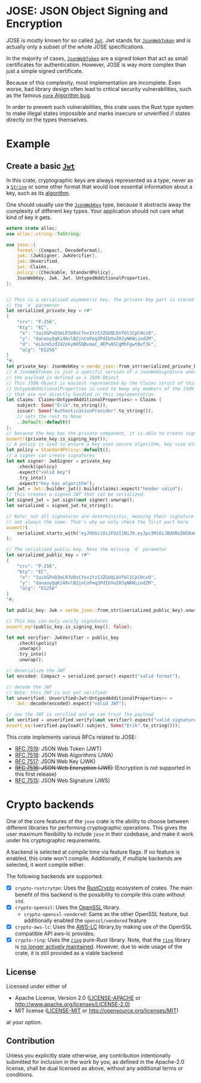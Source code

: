 # **JOSE**: JSON Object Signing and Encryption

JOSE is mostly known for so called [`Jwt`]. Jwt stands for [`JsonWebToken`] and
is actually only a subset of the whole JOSE specifications.

In the majority of cases, [`JsonWebToken`] are a signed token that act as small
certificates for authentication. However, JOSE is way more complex than just a
simple signed certificate.

Because of this complexity, most implementation are incomplete. Even worse, bad
library design often lead to critical security vulnerabilities, such as the
famous [`none` Algorithm bug][1].

In order to prevent such vulnerabilities, this crate uses the Rust type system
to make illegal states impossible and marks insecure or unverified /! states
directly on the types themselves.

# Example

## Create a basic [`Jwt`]

In this crate, cryptographic keys are always represented as a type, never as a
[`String`] or some other format that would lose essential information about a
key, such as its [algorithm](crate::jwa::JsonWebAlgorithm).

One should usually use the [`JsonWebKey`] type, because it abstracts away the
complexity of different key types. Your application should not care what kind of
key it gets.

```rust
extern crate alloc;
use alloc::string::ToString;

use jose::{
    format::{Compact, DecodeFormat},
    jwk::{JwkSigner, JwkVerifier},
    jws::Unverified,
    jwt::Claims,
    policy::{Checkable, StandardPolicy},
    JsonWebKey, Jwk, Jwt, UntypedAdditionalProperties,
};


// This is a serialized asymmetric key. The private key part is stored in
// the `d` parameter
let serialized_private_key = r#"
{
    "crv": "P-256",
    "kty": "EC",
     "x": "1uiXGPoQ3eLR3VOsCfnx1YzIJZGUQLbVfbl1CpCHcs0",
     "y": "danaoyQqKi48vlB2jnCoFmq3PdIbYwIRJyNKWiindZM",
     "d": "eLGzm5zd242okyN9SQBvmaC_4EPvASCgMhFgwtBvf3k",
     "alg": "ES256"
}
"#;
let private_key: JsonWebKey = serde_json::from_str(serialized_private_key).expect("valid key");
// A JsonWebToken is just a specific version of a JsonWebSignature where
// the payload is defined as a JSON Object
// This JSON Object is easiest represented by the Claims struct of this crate.
// UntypedAdditionalProperties is used to keep any members of the JSON Object
// that are not directly handled in this implementation.
let claims: Claims<UntypedAdditionalProperties> = Claims {
    subject: Some("Erik".to_string()),
    issuer: Some("AuthenticationProvider".to_string()),
    // sets the rest to None
    ..Default::default()
};
// because the key has the private component, it is able to create signatures
assert!(private_key.is_signing_key());
// A policy is used to ensure a key uses secure algorithm, key size etc.
let policy = StandardPolicy::default();
// a signer can create signatures
let mut signer: JwkSigner = private_key
    .check(&policy)
    .expect("valid key")
    .try_into()
    .expect("key has algorithm");
let jwt = Jwt::builder_jwt().build(claims).expect("header valid");
// this creates a signed JWT that can be serialized.
let signed_jwt = jwt.sign(&mut signer).unwrap();
let serialized = signed_jwt.to_string();

// Note: not all signatures are deterministic, meaning their signature is
// not always the same. That's why we only check the first part here
assert!(
    serialized.starts_with("eyJhbGciOiJFUzI1NiJ9.eyJpc3MiOiJBdXRoZW50aWNhdGlvblByb3ZpZGVyIiwic3ViIjoiRXJpayJ9.")
);

// The serialized public key. Note the missing `d` parameter
let serialized_public_key = r#"
{
    "crv": "P-256",
    "kty": "EC",
     "x": "1uiXGPoQ3eLR3VOsCfnx1YzIJZGUQLbVfbl1CpCHcs0",
     "y": "danaoyQqKi48vlB2jnCoFmq3PdIbYwIRJyNKWiindZM",
     "alg": "ES256"
}
"#;

let public_key: Jwk = serde_json::from_str(&serialized_public_key).unwrap();

// This key can only verify signatures
assert_eq!(public_key.is_signing_key(), false);

let mut verifier: JwkVerifier = public_key
    .check(&policy)
    .unwrap()
    .try_into()
    .unwrap();

// deserialize the JWT
let encoded: Compact = serialized.parse().expect("valid format");

// decode the JWT
// Note: this JWT is not yet verified!
let unverified: Unverified<Jwt<UntypedAdditionalProperties>> =
    Jwt::decode(encoded).expect("valid JWT");

// now the JWT is verified and we can trust the payload
let verified = unverified.verify(&mut verifier).expect("valid signature");
assert_eq!(verified.payload().subject, Some("Erik".to_string()));
```

This crate implements various RFCs related to JOSE:

- [RFC 7519]: JSON Web Token (JWT)
- [RFC 7518]: JSON Web Algorithms (JWA)
- [RFC 7517]: JSON Web Key (JWK)
- ~~[RFC 7516]: JSON Web Encryption (JWE)~~ (Encryption is not supported in this
  first release)
- [RFC 7515]: JSON Web Signature (JWS)

[1]: <https://auth0.com/blog/critical-vulnerabilities-in-json-web-token-libraries/>
[RFC 7519]: <https://datatracker.ietf.org/doc/html/rfc7519>
[RFC 7518]: <https://datatracker.ietf.org/doc/html/rfc7518>
[RFC 7517]: <https://datatracker.ietf.org/doc/html/rfc7517>
[RFC 7516]: <https://datatracker.ietf.org/doc/html/rfc7516>
[RFC 7515]: <https://datatracker.ietf.org/doc/html/rfc7515>
[`Jwt`]: <https://docs.rs/jose/latest/jose/type.Jwt.html>
[`JsonWebToken`]: <https://docs.rs/jose/latest/jose/type.JsonWebToken.html>
[`JsonWebKey`]: <https://docs.rs/jose/latest/jose/struct.JsonWebKey.html>
[`String`]: <https://doc.rust-lang.org/nightly/std/string/struct.String.html>

# Crypto backends

One of the core features of the `jose` crate is the ability to choose between
different libraries for performing cryptographic operations. This gives the user
maximum flexibility to include `jose` in their codebase, and make it work under
his cryptographic requirements.

A backend is selected at compile time via feature flags. If no feature is
enabled, this crate won't compile. Additionally, if multiple backends are
selected, it wont compile either.

The following backends are supported:

- [x] `crypto-rustcrytpo`: Uses the [RustCrypto] ecosystem of crates. The main
      benefit of this backend is the possibility to compile this crate without
      `std`.
- [x] `crypto-openssl`: Uses the [OpenSSL] library.
  - `crypto-openssl-vendored`: Same as the other OpenSSL feature, but
    additionally enabled the `openssl/vendored` feature
- [x] `crypto-aws-lc`: Uses the [AWS-LC] library,by making use of the OpenSSL
      compatible API aws-lc provides.
- [x] `crypto-ring`: Uses the [`ring`] pure-Rust library. Note, that the
      [`ring`] library is
      [no longer actively maintained](https://rustsec.org/advisories/RUSTSEC-2025-0010.html).
      However, due to wide usage of the crate, it is still provided as a viable
      backend

## License

Licensed under either of

- Apache License, Version 2.0 ([LICENSE-APACHE](LICENSE-APACHE) or
  <http://www.apache.org/licenses/LICENSE-2.0)>
- MIT license ([LICENSE-MIT](LICENSE-MIT) or
  <http://opensource.org/licenses/MIT>)

at your option.

## Contribution

Unless you explicitly state otherwise, any contribution intentionally submitted
for inclusion in the work by you, as defined in the Apache-2.0 license, shall be
dual licensed as above, without any additional terms or conditions.

[RustCrypto]: https://github.com/RustCrypto
[OpenSSL]: https://openssl-library.org/
[AWS-LC]: https://github.com/aws/aws-lc
[`ring`]: https://docs.rs/ring
